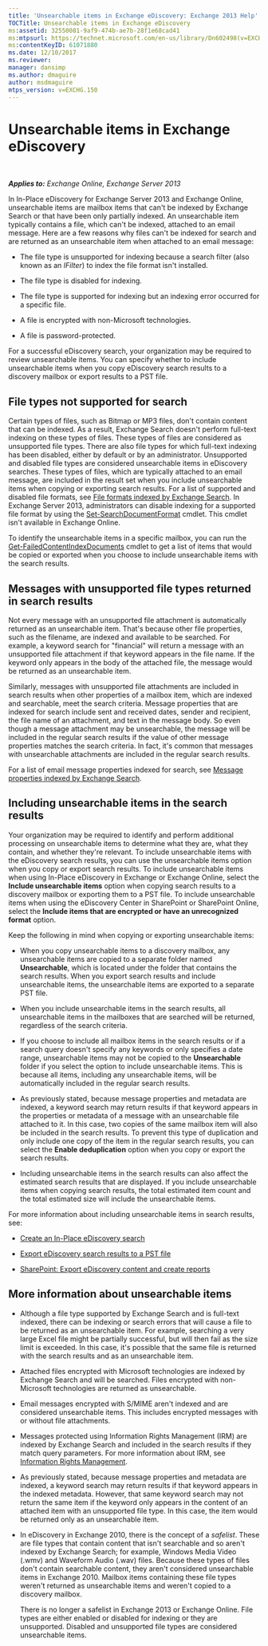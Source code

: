 ```yaml
---
title: 'Unsearchable items in Exchange eDiscovery: Exchange 2013 Help'
TOCTitle: Unsearchable items in Exchange eDiscovery
ms:assetid: 32550081-9af9-474b-ae7b-28f1e68cad41
ms:mtpsurl: https://technet.microsoft.com/en-us/library/Dn602498(v=EXCHG.150)
ms:contentKeyID: 61071880
ms.date: 12/10/2017
ms.reviewer: 
manager: dansimp
ms.author: dmaguire
author: msdmaguire
mtps_version: v=EXCHG.150
---
```


# Unsearchable items in Exchange eDiscovery

 

_**Applies to:** Exchange Online, Exchange Server 2013_


In In-Place eDiscovery for Exchange Server 2013 and Exchange Online, unsearchable items are mailbox items that can't be indexed by Exchange Search or that have been only partially indexed. An unsearchable item typically contains a file, which can't be indexed, attached to an email message. Here are a few reasons why files can't be indexed for search and are returned as an unsearchable item when attached to an email message:

  - The file type is unsupported for indexing because a search filter (also known as an *IFilter*) to index the file format isn't installed.

  - The file type is disabled for indexing.

  - The file type is supported for indexing but an indexing error occurred for a specific file.

  - A file is encrypted with non-Microsoft technologies.

  - A file is password-protected.

For a successful eDiscovery search, your organization may be required to review unsearchable items. You can specify whether to include unsearchable items when you copy eDiscovery search results to a discovery mailbox or export results to a PST file.

## File types not supported for search

Certain types of files, such as Bitmap or MP3 files, don't contain content that can be indexed. As a result, Exchange Search doesn't perform full-text indexing on these types of files. These types of files are considered as unsupported file types. There are also file types for which full-text indexing has been disabled, either by default or by an administrator. Unsupported and disabled file types are considered unsearchable items in eDiscovery searches. These types of files, which are typically attached to an email message, are included in the result set when you include unsearchable items when copying or exporting search results. For a list of supported and disabled file formats, see [File formats indexed by Exchange Search](file-formats-indexed-by-exchange-search-exchange-2013-help.md). In Exchange Server 2013, administrators can disable indexing for a supported file format by using the [Set-SearchDocumentFormat](https://technet.microsoft.com/en-us/library/jj873756\(v=exchg.150\)) cmdlet. This cmdlet isn't available in Exchange Online.

To identify the unsearchable items in a specific mailbox, you can run the [Get-FailedContentIndexDocuments](https://technet.microsoft.com/en-us/library/dd351154\(v=exchg.150\)) cmdlet to get a list of items that would be copied or exported when you choose to include unsearchable items with the search results.

## Messages with unsupported file types returned in search results

Not every message with an unsupported file attachment is automatically returned as an unsearchable item. That's because other file properties, such as the filename, are indexed and available to be searched. For example, a keyword search for "financial" will return a message with an unsupported file attachment if that keyword appears in the file name. If the keyword only appears in the body of the attached file, the message would be returned as an unsearchable item.

Similarly, messages with unsupported file attachments are included in search results when other properties of a mailbox item, which are indexed and searchable, meet the search criteria. Message properties that are indexed for search include sent and received dates, sender and recipient, the file name of an attachment, and text in the message body. So even though a message attachment may be unsearchable, the message will be included in the regular search results if the value of other message properties matches the search criteria. In fact, it's common that messages with unsearchable attachments are included in the regular search results.

For a list of email message properties indexed for search, see [Message properties indexed by Exchange Search](message-properties-indexed-by-exchange-search-exchange-2013-help.md).

## Including unsearchable items in the search results

Your organization may be required to identify and perform additional processing on unsearchable items to determine what they are, what they contain, and whether they're relevant. To include unsearchable items with the eDiscovery search results, you can use the unsearchable items option when you copy or export search results. To include unsearchable items when using In-Place eDiscovery in Exchange or Exchange Online, select the **Include unsearchable items** option when copying search results to a discovery mailbox or exporting them to a PST file. To include unsearchable items when using the eDiscovery Center in SharePoint or SharePoint Online, select the **Include items that are encrypted or have an unrecognized format** option.

Keep the following in mind when copying or exporting unsearchable items:

  - When you copy unsearchable items to a discovery mailbox, any unsearchable items are copied to a separate folder named **Unsearchable**, which is located under the folder that contains the search results. When you export search results and include unsearchable items, the unsearchable items are exported to a separate PST file.

  - When you include unsearchable items in the search results, all unsearchable items in the mailboxes that are searched will be returned, regardless of the search criteria.

  - If you choose to include all mailbox items in the search results or if a search query doesn't specify any keywords or only specifies a date range, unsearchable items may not be copied to the **Unsearchable** folder if you select the option to include unsearchable items. This is because all items, including any unsearchable items, will be automatically included in the regular search results.

  - As previously stated, because message properties and metadata are indexed, a keyword search may return results if that keyword appears in the properties or metadata of a message with an unsearchable file attached to it. In this case, two copies of the same mailbox item will also be included in the search results. To prevent this type of duplication and only include one copy of the item in the regular search results, you can select the **Enable deduplication** option when you copy or export the search results.

  - Including unsearchable items in the search results can also affect the estimated search results that are displayed. If you include unsearchable items when copying search results, the total estimated item count and the total estimated size will include the unsearchable items.

For more information about including unsearchable items in search results, see:

  - [Create an In-Place eDiscovery search](https://docs.microsoft.com/en-us/exchange/security-and-compliance/in-place-ediscovery/create-in-place-ediscovery-search)

  - [Export eDiscovery search results to a PST file](https://docs.microsoft.com/en-us/exchange/security-and-compliance/in-place-ediscovery/export-search-results)

  - [SharePoint: Export eDiscovery content and create reports](https://go.microsoft.com/fwlink/p/?linkid=324757)

## More information about unsearchable items

  - Although a file type supported by Exchange Search and is full-text indexed, there can be indexing or search errors that will cause a file to be returned as an unsearchable item. For example, searching a very large Excel file might be partially successful, but will then fail as the size limit is exceeded. In this case, it's possible that the same file is returned with the search results and as an unsearchable item.

  - Attached files encrypted with Microsoft technologies are indexed by Exchange Search and will be searched. Files encrypted with non-Microsoft technologies are returned as unsearchable.

  - Email messages encrypted with S/MIME aren't indexed and are considered unsearchable items. This includes encrypted messages with or without file attachments.

  - Messages protected using Information Rights Management (IRM) are indexed by Exchange Search and included in the search results if they match query parameters. For more information about IRM, see [Information Rights Management](information-rights-management-exchange-2013-help.md).

  - As previously stated, because message properties and metadata are indexed, a keyword search may return results if that keyword appears in the indexed metadata. However, that same keyword search may not return the same item if the keyword only appears in the content of an attached item with an unsupported file type. In this case, the item would be returned only as an unsearchable item.

  - In eDiscovery in Exchange 2010, there is the concept of a *safelist*. These are file types that contain content that isn't searchable and so aren't indexed by Exchange Search; for example, Windows Media Video (.wmv) and Waveform Audio (.wav) files. Because these types of files don't contain searchable content, they aren't considered unsearchable items in Exchange 2010. Mailbox items containing these file types weren't returned as unsearchable items and weren't copied to a discovery mailbox.
    
    There is no longer a safelist in Exchange 2013 or Exchange Online. File types are either enabled or disabled for indexing or they are unsupported. Disabled and unsupported file types are considered unsearchable items.

